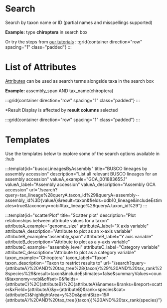 # Search

Search by taxon name or ID (partial names and misspellings supported)

**Example:** type **chiroptera** in search box

Or try the steps from [our tutorials](/help)
:::grid{container direction="row" spacing="1" class="padded"}
:::

# List of Attributes

[Attributes](/help) can be used as search terms alongside taxa in the search box

**Example:** assembly_span AND tax_name(chiroptera)

:::grid{container direction="row" spacing="1" class="padded"}
:::

\*Result Display is affected by **result columns** selected

:::grid{container direction="row" spacing="1" class="padded"}
:::

# Templates

Use the templates below to explore some of the search options available in :hub

:::templat{id="buscoLineagesByAssembly" title="BUSCO lineages by assembly accession" description="List all relevant BUSCO lineages for an assembly accession" valueA_example="GCA_001883655.1" valueA_label="Assembly accession" valueA_description="Assembly GCA accession" url="/search?query=tax_lineage%28queryA.taxon_id%29&queryA=assembly--assembly_id%3D{valueA}&result=taxon&fields=odb10_lineage&includeEstimates=true&taxonomy=ncbi#tax_lineage%28queryA.taxon_id%29"}
:::

:::templat{id="scatterPlot" title="Scatter plot" description="Plot relationships between attribute values for a taxon" attributeA_example="genome_size" attributeA_label="X axis variable" attributeA_description="Attribute to plot as an x-axis variable" attributeB_example="assembly_span" attributeB_label="Y axis variable" attributeB_description="Attribute to plot as a y-axis variable" attributeC_example="assembly_level" attributeC_label="Category variable" attributeC_description="Attribute to plot as a category variable" taxon_example="Chiroptera" taxon_label="Taxon" taxon_description="Taxon to restrict results to" url="/search?query={attributeA}%20AND%20tax_tree%28{taxon}%29%20AND%20tax_rank%28species%29&result=taxon&includeEstimates=false&summaryValues=count&taxonomy=ncbi&offset=0&fields={attributeC}%2C{attributeB}%2C{attributeA}&names=&ranks=&report=scatter&xField={attributeA}&y={attributeB}&rank=species&cat={attributeC}&highlightArea=y%3Dx&pointSize=15#{attributeA}%20AND%20tax_tree({taxon})%20AND%20tax_rank(species)"}
